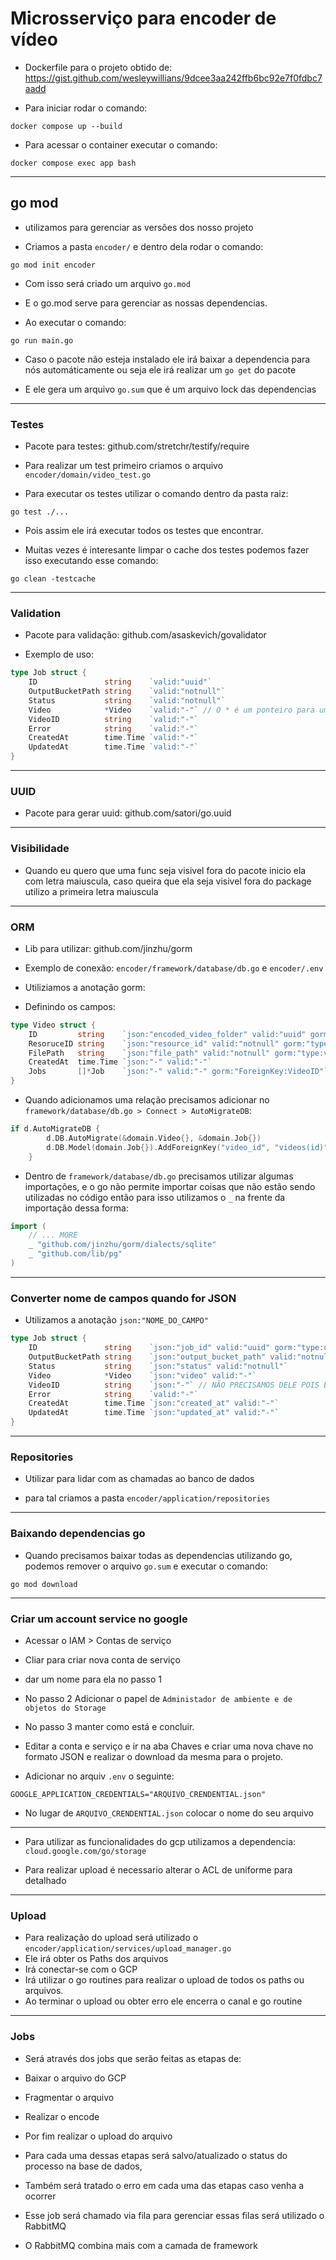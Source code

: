 # Microsserviço para encoder de vídeo

- Dockerfile para o projeto obtido de: https://gist.github.com/wesleywillians/9dcee3aa242ffb6bc92e7f0fdbc7aadd

- Para iniciar rodar o comando:

```shell
docker compose up --build
```

- Para acessar o container executar o comando:

```shell
docker compose exec app bash
```

---

## go mod

- utilizamos para gerenciar as versões dos nosso projeto

- Criamos a pasta `encoder/` e dentro dela rodar o comando:

```shell
go mod init encoder
```

- Com isso será criado um arquivo `go.mod`

- E o go.mod serve para gerenciar as nossas dependencias.

- Ao executar o comando:

```shell
go run main.go
```

- Caso o pacote não esteja instalado ele irá baixar a dependencia para nós automáticamente ou seja ele irá realizar um `go get` do pacote

- E ele gera um arquivo `go.sum` que é um arquivo lock das dependencias


---

### Testes

- Pacote para testes: github.com/stretchr/testify/require

- Para realizar um test primeiro criamos o arquivo `encoder/domain/video_test.go`
- Para executar os testes utilizar o comando dentro da pasta  raiz:

```shell
go test ./...
```

- Pois assim ele irá executar todos os testes que encontrar.

- Muitas vezes é interesante limpar o cache dos testes podemos fazer isso executando esse comando:

```shell
go clean -testcache
```

---

### Validation

- Pacote para validação: github.com/asaskevich/govalidator

- Exemplo de uso:

```go
type Job struct {
	ID               string    `valid:"uuid"`
	OutputBucketPath string    `valid:"notnull"`
	Status           string    `valid:"notnull"`
	Video            *Video    `valid:"-"` // O * é um ponteiro para um objeto no caso o objeto Video ou seja aponta para o mesmo local da memória do objeto Video
	VideoID          string    `valid:"-"`
	Error            string    `valid:"-"`
	CreatedAt        time.Time `valid:"-"`
	UpdatedAt        time.Time `valid:"-"`
}
```

---

### UUID

- Pacote para gerar uuid: github.com/satori/go.uuid


---

### Visibilidade

- Quando eu quero que uma func seja visivel fora do pacote inicio ela com letra maiuscula, caso queira que ela seja visivel fora do package utilizo a primeira letra maiuscula


---

### ORM

- Lib para utilizar: github.com/jinzhu/gorm

- Exemplo de conexão: `encoder/framework/database/db.go` e `encoder/.env`

- Utiliziamos a anotação gorm:

- Definindo os campos:

```go
type Video struct {
	ID         string    `json:"encoded_video_folder" valid:"uuid" gorm:"type:uuid;primary_key"`
	ResoruceID string    `json:"resource_id" valid:"notnull" gorm:"type:varchar(255)"`
	FilePath   string    `json:"file_path" valid:"notnull" gorm:"type:varchar(255)"`
	CreatedAt  time.Time `json:"-" valid:"-"`
	Jobs       []*Job    `json:"-" valid:"-" gorm:"ForeignKey:VideoID"` // ForeignKey Podemos ter vários jobs dentro de vídeo
}
```

- Quando adicionamos uma relação precisamos adicionar no `framework/database/db.go > Connect > AutoMigrateDB`:

```go
if d.AutoMigrateDB {
		d.DB.AutoMigrate(&domain.Video{}, &domain.Job{})
		d.DB.Model(domain.Job{}).AddForeignKey("video_id", "videos(id)", "CASCADE", "CASCADE")
	}
```

- Dentro de `framework/database/db.go` precisamos utilizar algumas importações, e o go não permite importar coisas que não estão sendo utilizadas no código então para isso utilizamos o `_` na frente da importação dessa forma:

```go
import (
	// ... MORE
	_ "github.com/jinzhu/gorm/dialects/sqlite"
	_ "github.com/lib/pg"
)
```

---

### Converter nome de campos quando for JSON

- Utilizamos a anotação `json:"NOME_DO_CAMPO"`

```go
type Job struct {
	ID               string    `json:"job_id" valid:"uuid" gorm:"type:uuid;primary_key"`
	OutputBucketPath string    `json:"output_bucket_path" valid:"notnull"`
	Status           string    `json:"status" valid:"notnull"`
	Video            *Video    `json:"video" valid:"-"`
	VideoID          string    `json:"-"` // NÃO PRECISAMOS DELE POIS ELE ESTARÁ INSERIDO NO CAMPO `video: {}`
	Error            string    `valid:"-"`
	CreatedAt        time.Time `json:"created_at" valid:"-"`
	UpdatedAt        time.Time `json:"updated_at" valid:"-"`
}
```

---

### Repositories

- Utilizar para lidar com as chamadas ao banco de dados

- para tal criamos a pasta `encoder/application/repositories`


---

### Baixando dependencias go

- Quando precisamos baixar todas as dependencias utilizando go, podemos remover o arquivo `go.sum` e executar o comando:

```shell
go mod download
```

---

### Criar um account service no google

- Acessar o IAM > Contas de serviço
- Cliar para criar nova conta de serviço
- dar um nome para ela no passo 1
- No passo 2 Adicionar o papel de `Administador de ambiente e de objetos do Storage`
- No passo 3 manter como está e concluir.
- Editar a conta e serviço e ir na aba Chaves e criar uma nova chave no formato JSON e realizar o download da mesma para o projeto. 

- Adicionar no arquiv `.env` o seguinte:

```
GOOGLE_APPLICATION_CREDENTIALS="ARQUIVO_CRENDENTIAL.json"
```

- No lugar de `ARQUIVO_CRENDENTIAL.json` colocar o nome do seu arquivo

---

- Para utilizar as funcionalidades do gcp utilizamos a dependencia: `cloud.google.com/go/storage`

- Para realizar upload é necessario alterar o ACL de uniforme para detalhado

---

### Upload

- Para realização do upload será utilizado o `encoder/application/services/upload_manager.go`
- Ele irá obter os Paths dos arquivos
- Irá conectar-se com o GCP
- Irá utilizar o go routines para realizar o upload de todos os paths ou arquivos.
- Ao terminar o upload ou obter erro ele encerra o canal e go routine

---

### Jobs

- Será através dos jobs que serão feitas as etapas de:
- Baixar o arquivo do GCP
- Fragmentar o arquivo
- Realizar o encode
- Por fim realizar o upload do arquivo

- Para cada uma dessas etapas será salvo/atualizado o status do processo na base de dados, 
- Também será tratado o erro em cada uma das etapas caso venha a ocorrer

- Esse job será chamado via fila para gerenciar essas filas será utilizado o RabbitMQ

- O RabbitMQ combina mais com a camada de framework